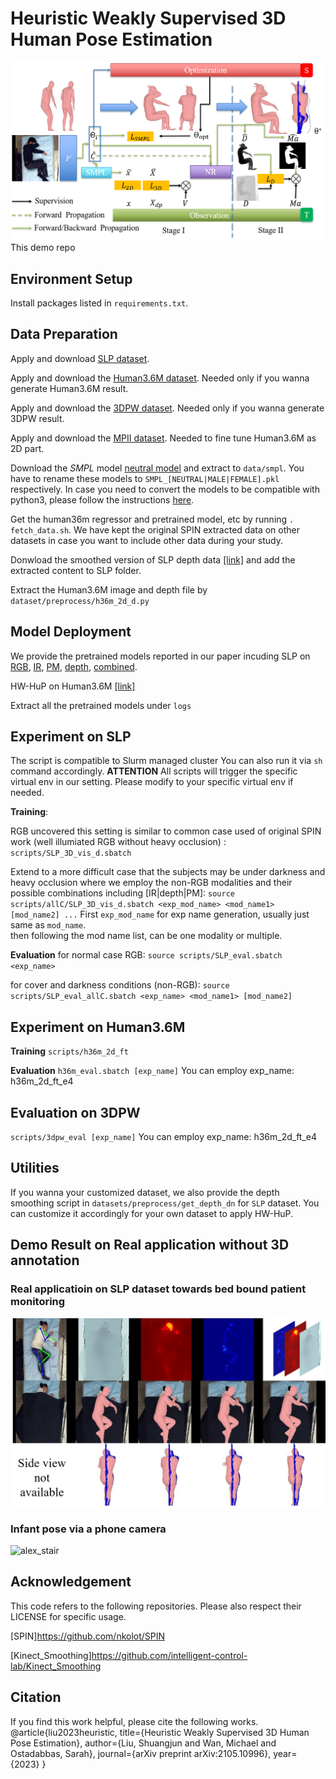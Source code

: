 # Heuristic Weakly Supervised 3D Human Pose Estimation

![HWS](images/HWS.png)
This demo repo 
## Environment Setup
Install packages listed in `requirements.txt`. 
 
##  Data Preparation
Apply and download [SLP dataset](https://web.northeastern.edu/ostadabbas/2019/06/27/multimodal-in-bed-pose-estimation/).
  
Apply and download the [Human3.6M dataset](http://vision.imar.ro/human3.6m/description.php). Needed only if you wanna generate Human3.6M result. 

Apply and download the [3DPW dataset](https://virtualhumans.mpi-inf.mpg.de/3DPW/).  Needed only if you wanna generate 3DPW result. 

Apply and download the [MPII dataset](http://human-pose.mpi-inf.mpg.de/). Needed to fine tune Human3.6M as 2D part. 

Download the *SMPL* model [neutral model](http://smplify.is.tue.mpg.de) and extract to  `data/smpl`. You have to rename these models to `SMPL_[NEUTRAL|MALE|FEMALE].pkl` respectively. 
In case you need to convert the models to be compatible with python3, please follow the instructions [here](https://github.com/vchoutas/smplx/tree/master/tools).

Get the human36m regressor and pretrained model, etc by running `. fetch_data.sh`. We have kept the original SPIN extracted data on other datasets in case you want to include other data during your study. 

Donwload the smoothed version of SLP depth data [[link]](http://www.coe.neu.edu/Research/AClab/HW-HuP/SLP_AUG.zip) and add the extracted content to SLP folder.

Extract the Human3.6M image and depth file by `dataset/preprocess/h36m_2d_d.py`

## Model Deployment
We provide the pretrained models reported in our paper incuding 
SLP on 
[RGB](http://www.coe.neu.edu/Research/AClab/HW-HuP/model/SLP_3D_vis_d_e30.zip), 
[IR](http://www.coe.neu.edu/Research/AClab/HW-HuP/model/SLP_3D_vis_d_IR_e30.zip),
[PM](http://www.coe.neu.edu/Research/AClab/HW-HuP/model/SLP_3D_vis_d_PM_e30.zip),
[depth](http://www.coe.neu.edu/Research/AClab/HW-HuP/model/SLP_3D_vis_d_depth_e30.zip),
[combined](http://www.coe.neu.edu/Research/AClab/HW-HuP/model/SLP_3D_vis_d_stk_e30.zip). 

HW-HuP on Human3.6M [[link]](http://www.coe.neu.edu/Research/AClab/HW-HuP/model/h36m_2d_ft_e4.zip)

Extract all the pretrained models under `logs` 

## Experiment on SLP
The script is compatible to Slurm managed cluster
You can also run it via `sh` command accordingly.
**ATTENTION** All scripts will trigger the specific virtual env in our setting. Please modify to your specific virtual env if needed.  
  
**Training**:
 
RGB uncovered this setting is similar to common case used of original SPIN work (well illumiated RGB without heavy occlusion)
: `scripts/SLP_3D_vis_d.sbatch`

Extend to a more difficult case that the subjects may be under darkness and heavy occlusion where we employ the non-RGB modalities and their possible combinations including [IR|depth|PM]: 
`source scripts/allC/SLP_3D_vis_d.sbatch <exp_mod_name> <mod_name1> [mod_name2] ...` 
First `exp_mod_name` for exp name generation,  usually just same as `mod_name`.  
then following the mod name list, can be one modality or multiple.    

**Evaluation** 
for normal case RGB:
`source scripts/SLP_eval.sbatch <exp_name>`

for cover and darkness conditions (non-RGB):
`source scripts/SLP_eval_allC.sbatch <exp_name> <mod_name1> [mod_name2]` 

## Experiment on Human3.6M 
 **Training**
 `scripts/h36m_2d_ft` 
 
 **Evaluation** 
 `h36m_eval.sbatch [exp_name]` 
You can employ exp_name: h36m_2d_ft_e4 
  
## Evaluation on 3DPW 
`scripts/3dpw_eval [exp_name]` 
You can employ exp_name: h36m_2d_ft_e4 

## Utilities
If you wanna your customized dataset, we also provide the depth smoothing script in `datasets/preprocess/get_depth_dn` for `SLP` dataset. You can customize it accordingly for your own dataset to apply HW-HuP. 
 
## Demo Result on Real application without 3D annotation
### Real applicatioin on SLP dataset towards bed bound patient monitoring 

![SLP_allC](images/allC.png)

### Infant pose via a phone camera 
 
![alex_stair](images/alex_stair.gif)

## Acknowledgement 
This code refers to the following repositories. Please also respect their LICENSE for specific usage.    

[SPIN]https://github.com/nkolot/SPIN

[Kinect_Smoothing]https://github.com/intelligent-control-lab/Kinect_Smoothing

## Citation 
If you find this work helpful, please cite the following works. 
@article{liu2023heuristic,
  title={Heuristic Weakly Supervised 3D Human Pose Estimation},
  author={Liu, Shuangjun and Wan, Michael and Ostadabbas, Sarah},
  journal={arXiv preprint arXiv:2105.10996},
  year={2023}
}










